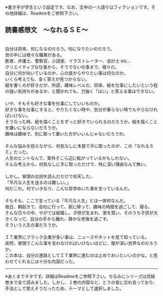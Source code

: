 ※書き手が学生という設定です。なお、文中の一人語りはフィクションです。その他詳細は、Readmeをご参照下さい。

## 読書感想文　～なれるＳＥ～
　  
自分は将来、何になるのだろう。何になりたいのだろう。  
世の中には様々な職業がある。  
医者、弁護士、警察官、小説家、イラストレーター、会計士 etc...  
クリエイティブな仕事から、そうでない仕事まで、様々だ。  
自分に何が向いているのか、心の底からやりたい事は何なのか。  
いくら考えても、全く答えが見つからない。  
絵を書くのが好きだが、所詮、趣味レベルだ。将来、絵を仕事にしたいという程の強い気持ちがあるか、と聞かれても、力強く「はい」と答える事はできない。  
　  
いや、そもそも好きな事を仕事にしていいものか。  
好きな事を仕事にすると、やりたくない時や、気分が乗らない時でもやらなければいけない。  
そうなった時、絵を描くことをずっと好きでいられるのだろうか。絵を描くことを嫌いにならないだろうか。  
趣味は趣味で、別に取って置いた方がいいんじゃないだろうか。  
　  
そんな悩みを抱えながら、何気なしに本屋で手に取ったのが、この「なれるＳＥ」だった。  
人生のヒントなんて、案外そこら辺に転がっているかもしれない。  
そんな考えから、何気なしに手に取っただけで、特に深い理由なんて無い。  
　  
しかし、冒頭の台詞を読んだだけで仰天した。  
「平凡な人生を送るのは難しい。」  
何だこれ。何でいきなり、こんな哲学めいた事を言っているんだ。  
　  
そもそも、ここで言っている「平凡な人生」とは一体何なんだ。  
毎日、朝起きて、会社に行って、家に帰って、趣味の時間を過ごして、寝る。  
そんな日々の中、やがては結婚し、子供が生まれ、家を買い、そのうち子供が大きくなって、自分の手から離れ、静かな老後を過ごす。  
そういう人生の事だろうか。  
　  
ＩＴ業界にブラック企業が多い事は、ニュースやネットを見て知っている。  
突然、冒頭でこんな事を言わなければいけないほどに、闇が深い世界なのだろうか。  
この本は、自分の進路としてＩＴ業界に進むのは止めておいたいいのかな。と思わせてくれるには十分な内容だった。　  

***
※あくまでネタです。詳細はReadmeをご参照下さい。ちなみにシリーズは完結巻まで全て読みました。しかし、１巻の内容など、とうの昔に忘れ去っており、手法として使えそうだったため、テーマとして選択しました。
